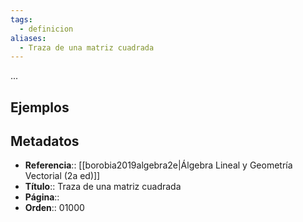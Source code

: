 ```yaml
---
tags:
  - definicion
aliases:
  - Traza de una matriz cuadrada
---
```

...

## Ejemplos

## Metadatos
- **Referencia**::  [[borobia2019algebra2e|Álgebra Lineal y Geometría Vectorial (2a ed)]]
- **Título**:: Traza de una matriz cuadrada
- **Página**::
- **Orden**:: 01000
